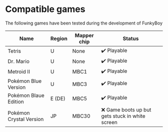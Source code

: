 # Compatible games

The following games have been tested during the development of FunkyBoy

|Name|Region|Mapper chip|Status|
|----|------|-----------|------|
|Tetris|U|None|:heavy_check_mark: Playable|
|Dr. Mario|U|None|:heavy_check_mark: Playable|
|Metroid II|U|MBC1|:heavy_check_mark: Playable|
|Pokémon Blue Version|U|MBC3|:heavy_check_mark: Playable|
|Pokémon Blaue Edition|E (DE)|MBC5|:heavy_check_mark: Playable|
|Pokémon Crystal Version|JP|MBC30|:x: Game boots up but gets stuck in white screen|
